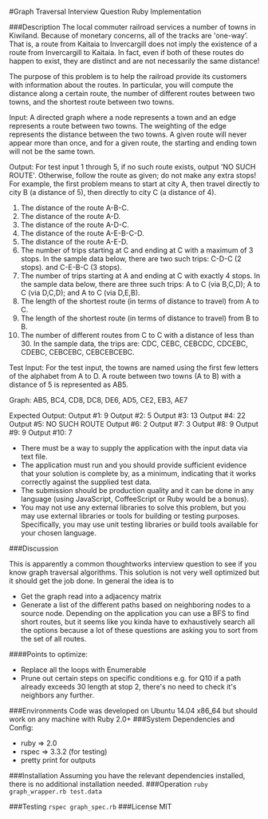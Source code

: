 #Graph Traversal Interview Question Ruby Implementation

###Description
The local commuter railroad services a number of towns in Kiwiland.  Because of monetary concerns, all of the tracks are 'one-way’. That is, a route from Kaitaia to Invercargill does not imply the existence of a route from Invercargill to Kaitaia. In fact, even if both of these routes do happen to exist, they are distinct and are not necessarily the same distance!

The purpose of this problem is to help the railroad provide its customers with information about the routes. In particular, you will compute the distance along a certain route, the number of different routes between two towns, and the shortest route between two towns.

Input: A directed graph where a node represents a town and an edge represents a route between two towns. The weighting of the edge represents the distance between the two towns. A given route will never appear more than once, and for a given route, the starting and ending town will not be the same town.

Output: For test input 1 through 5, if no such route exists, output 'NO SUCH ROUTE'. Otherwise, follow the route as given; do not make any extra stops! For example, the first problem means to start at city A, then travel directly to city B (a distance of 5), then directly to city C (a distance of 4).

1. The distance of the route A-B-C.
2. The distance of the route A-D.
3. The distance of the route A-D-C.
4. The distance of the route A-E-B-C-D.
5. The distance of the route A-E-D.
6. The number of trips starting at C and ending at C with a maximum of 3 stops.  In the sample data below, there are two such trips: C-D-C (2 stops). and C-E-B-C (3 stops).
7. The number of trips starting at A and ending at C with exactly 4 stops.  In the sample data below, there are three such trips: A to C (via B,C,D); A to C (via D,C,D); and A to C (via D,E,B).
8. The length of the shortest route (in terms of distance to travel) from A to C.
9. The length of the shortest route (in terms of distance to travel) from B to B.
10. The number of different routes from C to C with a distance of less than 30.  In the sample data, the trips are: CDC, CEBC, CEBCDC, CDCEBC, CDEBC, CEBCEBC, CEBCEBCEBC.

Test Input:
For the test input, the towns are named using the first few letters of the alphabet from A to D. A route between two towns (A to B) with a distance of 5 is represented as AB5.

Graph: AB5, BC4, CD8, DC8, DE6, AD5, CE2, EB3, AE7

Expected Output:
Output #1: 9
Output #2: 5
Output #3: 13
Output #4: 22
Output #5: NO SUCH ROUTE
Output #6: 2
Output #7: 3
Output #8: 9
Output #9: 9
Output #10: 7

 - There must be a way to supply the application with the input data via text file.
 - The application must run and you should provide sufficient evidence that your solution is complete by, as a minimum, indicating that it works correctly against the supplied test data.
 - The submission should be production quality and it can be done in any language (using JavaScript, CoffeeScript or Ruby would be a bonus).
 - You may not use any external libraries to solve this problem, but you may use external libraries or tools for building or testing purposes. Specifically, you may use unit testing libraries or build tools available for your chosen language.


###Discussion

 This is apparently a common thoughtworks interview question to see if you know graph traversal algorithms. This solution is not very well optimized but it should get the job done. In general the idea is to 
* Get the graph read into a adjacency matrix
* Generate a list of the different paths based on neighboring nodes to a source node. Depending on the application you can use a BFS to find short routes, but it seems like you kinda have to exhaustively search all the options because a lot of these questions are asking you to sort from the set of all routes. 

 ####Points to optimize:

 * Replace all the loops with Enumerable 
 * Prune out certain steps on specific conditions e.g. for Q10 if a path already exceeds 30 length at stop 2, there's no need to check it's neighbors any further. 


###Environments
Code was developed on Ubuntu 14.04 x86_64 but should work on any machine with Ruby 2.0+
###System Dependencies and Config:
* ruby => 2.0
* rspec => 3.3.2 (for testing)
* pretty print for outputs

###Installation
Assuming you have the relevant dependencies installed, there is no additional installation needed.
###Operation 
`ruby graph_wrapper.rb test.data` 

###Testing
`rspec graph_spec.rb`
###License
MIT

